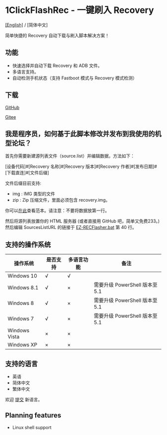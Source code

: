 # 1ClickFlashRec - 一键刷入 Recovery

[[English]](https://summonhim.github.io/EZ-RECFlasher/) / [简体中文]

简单快捷的 Recovery 自动下载与刷入脚本解决方案！

## 功能

- 快速选择并自动下载 Recovery 和 ADB 文件。
- 多语言支持。
- 自动检测手机状态（支持 Fastboot 模式与 Recovery 模式检测）

## 下载

[GitHub](https://github.com/SummonHIM/EZ-RECFlasher/releases)

[Gitee](https://gitee.com/summonhim/EZ-RECFlasher/releases)

## 我是程序员，如何基于此脚本修改并发布到我使用的机型论坛？

首先你需要新建源列表文件（source.list）并编辑数据，方法如下：

[设备代码]#[Recovery 名称]#[Recovery 版本]#[Recovery 作者]#[发布日期]#[下载直连]#[文件后缀]

文件后缀目前支持:
 - img : IMG 类型的文件
 - zip : Zip 压缩文件，里面必须包含 recovery.img。

你可以[在此](https://github.com/SummonHIM/1ClickFlashRec/blob/master/sample.sources.list)查看范本。请注意：不要将数据放第一行。

然后将源列表放置你的 HTML 服务器 (或者直接用 GitHub 吧，简单又免费233。) 然后编辑 SourcesListURL 的链接于 [EZ-RECFlasher.bat](https://github.com/SummonHIM/EZ-RECFlasher/blob/master/EZ-RECFlasher.bat) 第 40 行。

## 支持的操作系统

操作系统|是否支持|多语言功能|备注
---|---|---|---
Windows 10|√|√|
Windows 8.1|√|×|需要升级 PowerShell 版本至 5.1
Windows 8|√|×|需要升级 PowerShell 版本至 5.1
Windows 7|√|×|需要升级 PowerShell 版本至 5.1
Windows Vista|×|×|
Windows XP|×|×|

## 支持的语言

- 英语
- 简体中文
- 繁体中文

欢迎 [提交](https://github.com/SummonHIM/EZ-RECFlasher/edit/master/EZ-RECFlasher.bat) 新语言。

## Planning features

- Linux shell support
